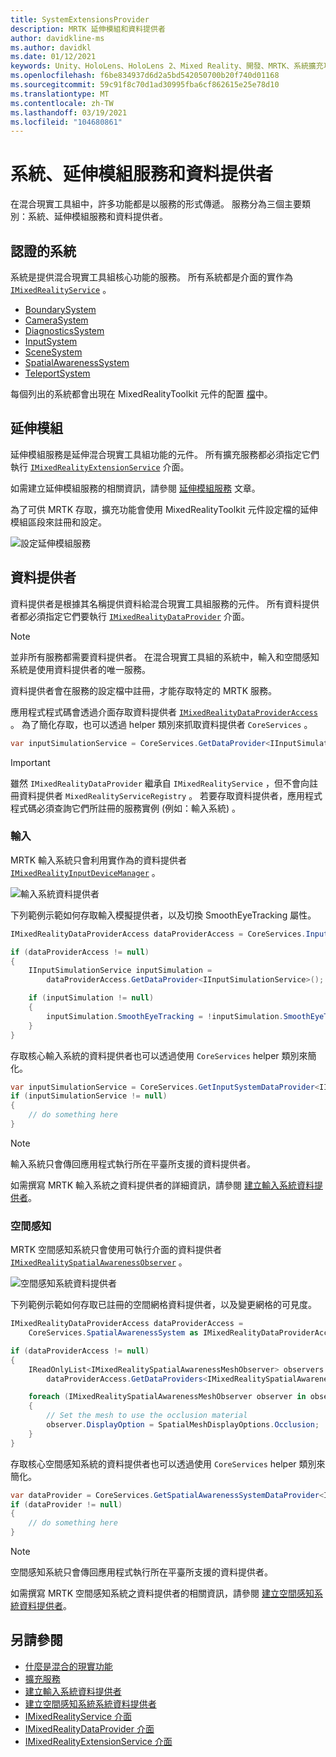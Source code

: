 ```yaml
---
title: SystemExtensionsProvider
description: MRTK 延伸模組和資料提供者
author: davidkline-ms
ms.author: davidkl
ms.date: 01/12/2021
keywords: Unity、HoloLens、HoloLens 2、Mixed Reality、開發、MRTK、系統擴充功能、
ms.openlocfilehash: f6be834937d6d2a5bd542050700b20f740d01168
ms.sourcegitcommit: 59c91f8c70d1ad30995fba6cf862615e25e78d10
ms.translationtype: MT
ms.contentlocale: zh-TW
ms.lasthandoff: 03/19/2021
ms.locfileid: "104680861"
---
```

# <a name="systems-extension-services-and-data-providers"></a>系統、延伸模組服務和資料提供者

在混合現實工具組中，許多功能都是以服務的形式傳遞。 服務分為三個主要類別：系統、延伸模組服務和資料提供者。

## <a name="systems"></a>認證的系統

系統是提供混合現實工具組核心功能的服務。 所有系統都是介面的實作為 [`IMixedRealityService`](xref:Microsoft.MixedReality.Toolkit.IMixedRealityService) 。

- [BoundarySystem](../features/boundary/BoundarySystemGettingStarted.md)
- [CameraSystem](../features/camera-system/CameraSystemOverview.md)
- [DiagnosticsSystem](../features/diagnostics/DiagnosticsSystemGettingStarted.md)
- [InputSystem](../features/input/Overview.md)
- [SceneSystem](../features/scene-system/SceneSystemGettingStarted.md)
- [SpatialAwarenessSystem](../features/spatial-awareness/SpatialAwarenessGettingStarted.md)
- [TeleportSystem](../features/teleport-system/Overview.md)

每個列出的系統都會出現在 MixedRealityToolkit 元件的配置 [檔](../features/profiles/Profiles.md)中。

## <a name="extensions"></a>延伸模組

延伸模組服務是延伸混合現實工具組功能的元件。 所有擴充服務都必須指定它們執行 [`IMixedRealityExtensionService`](xref:Microsoft.MixedReality.Toolkit.IMixedRealityExtensionService) 介面。

如需建立延伸模組服務的相關資訊，請參閱 [延伸模組服務](../features/extensions/ExtensionServices.md) 文章。

為了可供 MRTK 存取，擴充功能會使用 MixedRealityToolkit 元件設定檔的延伸模組區段來註冊和設定。

![設定延伸模組服務](../features/Images/Profiles/ConfiguredExtensionService.png)

## <a name="data-providers"></a>資料提供者

資料提供者是根據其名稱提供資料給混合現實工具組服務的元件。 所有資料提供者都必須指定它們要執行 [`IMixedRealityDataProvider`](xref:Microsoft.MixedReality.Toolkit.IMixedRealityDataProvider) 介面。

> [!NOTE]
> 並非所有服務都需要資料提供者。 在混合現實工具組的系統中，輸入和空間感知系統是使用資料提供者的唯一服務。

資料提供者會在服務的設定檔中註冊，才能存取特定的 MRTK 服務。

應用程式程式碼會透過介面存取資料提供者 [`IMixedRealityDataProviderAccess`](xref:Microsoft.MixedReality.Toolkit.IMixedRealityDataProviderAccess) 。 為了簡化存取，也可以透過 helper 類別來抓取資料提供者 `CoreServices` 。

```c#
var inputSimulationService = CoreServices.GetDataProvider<IInputSimulationService>(CoreServices.InputSystem);
```

> [!IMPORTANT]
> 雖然 `IMixedRealityDataProvider` 繼承自 `IMixedRealityService` ，但不會向註冊資料提供者 `MixedRealityServiceRegistry` 。 若要存取資料提供者，應用程式程式碼必須查詢它們所註冊的服務實例 (例如：輸入系統) 。

### <a name="input"></a>輸入

MRTK 輸入系統只會利用實作為的資料提供者 [`IMixedRealityInputDeviceManager`](xref:Microsoft.MixedReality.Toolkit.Input.IMixedRealityInputDeviceManager) 。

![輸入系統資料提供者](../features/images/input/RegisteredServiceProviders.PNG)

下列範例示範如何存取輸入模擬提供者，以及切換 SmoothEyeTracking 屬性。

```c#
IMixedRealityDataProviderAccess dataProviderAccess = CoreServices.InputSystem as IMixedRealityDataProviderAccess;

if (dataProviderAccess != null)
{
    IInputSimulationService inputSimulation =
        dataProviderAccess.GetDataProvider<IInputSimulationService>();

    if (inputSimulation != null)
    {
        inputSimulation.SmoothEyeTracking = !inputSimulation.SmoothEyeTracking;
    }
}
```

存取核心輸入系統的資料提供者也可以透過使用 `CoreServices` helper 類別來簡化。

```c#
var inputSimulationService = CoreServices.GetInputSystemDataProvider<IInputSimulationService>();
if (inputSimulationService != null)
{
    // do something here
}
```

> [!NOTE]
> 輸入系統只會傳回應用程式執行所在平臺所支援的資料提供者。

如需撰寫 MRTK 輸入系統之資料提供者的詳細資訊，請參閱 [建立輸入系統資料提供者](../features/input/CreateDataProvider.md)。

### <a name="spatial-awareness"></a>空間感知

MRTK 空間感知系統只會使用可執行介面的資料提供者 [`IMixedRealitySpatialAwarenessObserver`](xref:Microsoft.MixedReality.Toolkit.SpatialAwareness.IMixedRealitySpatialAwarenessObserver) 。

![空間感知系統資料提供者](../features/images/spatial-awareness/SpatialAwarenessProfile.png)

下列範例示範如何存取已註冊的空間網格資料提供者，以及變更網格的可見度。

```c#
IMixedRealityDataProviderAccess dataProviderAccess =
    CoreServices.SpatialAwarenessSystem as IMixedRealityDataProviderAccess;

if (dataProviderAccess != null)
{
    IReadOnlyList<IMixedRealitySpatialAwarenessMeshObserver> observers =
        dataProviderAccess.GetDataProviders<IMixedRealitySpatialAwarenessMeshObserver>();

    foreach (IMixedRealitySpatialAwarenessMeshObserver observer in observers)
    {
        // Set the mesh to use the occlusion material
        observer.DisplayOption = SpatialMeshDisplayOptions.Occlusion;
    }
}
```

存取核心空間感知系統的資料提供者也可以透過使用 `CoreServices` helper 類別來簡化。

```c#
var dataProvider = CoreServices.GetSpatialAwarenessSystemDataProvider<IMixedRealitySpatialAwarenessMeshObserver>();
if (dataProvider != null)
{
    // do something here
}
```

> [!NOTE]
> 空間感知系統只會傳回應用程式執行所在平臺所支援的資料提供者。

如需撰寫 MRTK 空間感知系統之資料提供者的相關資訊，請參閱 [建立空間感知系統資料提供者](../features/spatial-awareness/CreateDataProvider.md)。

## <a name="see-also"></a>另請參閱

- [什麼是混合的現實功能](MixedRealityServices.md)
- [擴充服務](../features/extensions/ExtensionServices.md)
- [建立輸入系統資料提供者](../features/input/CreateDataProvider.md)
- [建立空間感知系統系統資料提供者](../features/spatial-awareness/CreateDataProvider.md)
- [IMixedRealityService 介面](xref:Microsoft.MixedReality.Toolkit.IMixedRealityService)
- [IMixedRealityDataProvider 介面](xref:Microsoft.MixedReality.Toolkit.IMixedRealityDataProvider)
- [IMixedRealityExtensionService 介面](xref:Microsoft.MixedReality.Toolkit.IMixedRealityExtensionService)
